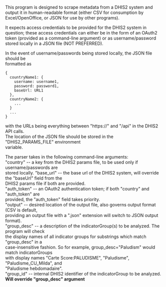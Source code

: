This program is designed to scrape metadata from a DHIS2 system and output it
in human-readable format (either CSV for consumption by Excel/OpenOffice, or
JSON for use by other programs).

It expects access credentials to be provided for the DHIS2 system in question;
these access credentials can either be in the form of an OAuth2 token (provided
as a command-line argument) or as username/password stored locally in a JSON file
(NOT PREFERRED).

In the event of username/passwords being stored locally, the JSON file should be  
formatted as  

    {  
      countryName1: {  
        username: username1,  
        password: password1,  
        baseUrl: URL1  
      },
      countryName2: {  
        ...  
      }  
      ...  
    }  
    
with the URLs being everything between "https://" and "/api" in the DHIS2 API calls.  
The location of the JSON file should be stored in the "DHIS2_PARAMS_FILE" environment  
variable.  

The parser takes in the following command-line arguments:  
"country" -- a key from the DHIS2 params file, to be used only if username/passwords are  
  stored locally.
"base_url" -- the base url of the DHIS2 system, will override the "baseUrl" field from the  
  DHIS2 params file if both are provided.  
"auth_token" -- an OAuth2 authentication token; if both "country" and "auth_token" are  
  provided, the "auth_token" field takes priority.  
"output" -- desired location of the output file, also governs output format (CSV is default,  
  providing an output file with a ".json" extension will switch to JSON output format).  
"group_desc" -- a description of the indicatorGroup(s) to be analyzed. The program will check  
  the display names of all indicator groups for substrings which match "group_desc" in a  
  case-insensitive fashion. So for example, group_desc="Paludism" would match indicatorGroups  
  with display names "Carte Score:PALUDISME", "Paludisme", "Paludisme_CU_Milda", and  
  "Paludisme hebdomadaire".  
"group_id" -- internal DHIS2 identifier of the indicatorGroup to be analyzed.  
  **Will override "group_desc" argument**  
